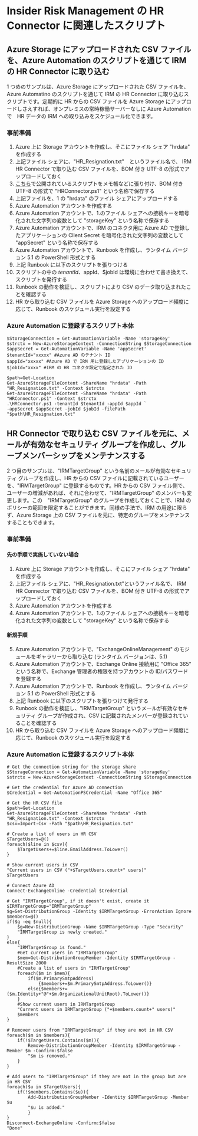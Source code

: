 # Insider Risk Management の HR Connector に関連したスクリプト
## Azure Storage にアップロードされた CSV ファイルを、Azure Automation のスクリプトを通じて IRM の HR Connector に取り込む
1 つめのサンプルは、Azure Storage にアップロードされた CSV ファイルを、Azure Automatino のスクリプトを通じて IRM の HR Connector に取り込むスクリプトです。定期的に HR からの CSV ファイルを Azure Storage にアップロードしさえすれば、オンプレミスの常時稼働サーバーなしに Azure Automation で　HR データの IRM への取り込みをスケジュール化できます。

### 事前準備
1. Azure 上に Storage アカウントを作成し、そこにファイル シェア "hrdata" を作成する
2. 上記ファイル シェアに、"HR_Resignation.txt"　というファイル名で、 IRM HR Connector で取り込む CSV ファイルを、BOM 付き UTF-8 の形式でアップロードしておく
3. [こちら](https://github.com/microsoft/m365-compliance-connector-sample-scripts/blob/main/sample_script.ps1)で公開されているスクリプトをメモ帳などに張り付け、BOM 付き UTF-8 の形式で "HRConnector.ps1" という名称で保存する
4. 上記ファイルを、1 の "hrdata" のファイル シェアにアップロードする
6. Azure Automation アカウントを作成する
7. Azure Automation アカウントで、1.のファイル シェアへの接続キーを暗号化された文字列の変数として "storageKey" という名称で保存する
8. Azure Automation アカウントで、IRM のコネクタ用に Azure AD で登録したアプリケーションの Client Secret を暗号化された文字列の変数として "appSecret" という名称で保存する
9. Azure Automation アカウントで、Runbook を作成し、ランタイム バージョン 5.1 の PowerShell 形式とする
10. 上記 Runbook に以下のスクリプトを張りつける
11. スクリプトの中の $tenantId、$appId、$jobId は環境に合わせて書き換えて、スクリプトを発行する
12. Runbook の動作を検証し、スクリプトにより CSV のデータ取り込まれたことを確認する
13. HR から取り込む CSV ファイルを Azure Storage へのアップロード頻度に応じて、Runbook のスケジュール実行を設定する

### Azure Automation に登録するスクリプト本体
````
$StorageConnection = Get-AutomationVariable -Name 'storageKey'
$strctx = New-AzureStorageContext -ConnectionString $StorageConnection
$appSecret = Get-AutomationVariable -Name 'appSecret'
$tenantId="xxxxx" #Azure AD のテナント ID
$appId="xxxxx" #Azure AD で IRM 用に登録したアプリケーションの ID
$jobId="xxxx" #IRM の HR コネクタ設定で指定された ID

$path=Get-Location
Get-AzureStorageFileContent -ShareName "hrdata" -Path "HR_Resignation.txt" -Context $strctx
Get-AzureStorageFileContent -ShareName "hrdata" -Path "HRConnector.ps1" -Context $strctx
.\HRConnector.ps1 -tenantId $tenantId -appId $appId `
-appSecret $appSecret -jobId $jobId -filePath "$path\HR_Resignation.txt"
````

## HR Connector で取り込む CSV ファイルを元に、メールが有効なセキュリティ グループを作成し、グループメンバーシップをメンテナンスする
2 つ目のサンプルは、"IRMTargetGroup" という名前のメールが有効なセキュリティ グループを作成し、HR からの CSV ファイルに記載されているユーザーを、"IRMTargetGroup" に登録するものです。HR からの CSV ファイル側で、ユーザーの増減があれば、それに合わせて、"IRMTargetGroup" のメンバーも変更します。この　"IRMTargetGroup" のグループを作成しておくことで、IRM のポリシーの範囲を限定することができます。同様の手法で、IRM の用途に限らず、Azure Storage 上の CSV ファイルを元に、特定のグループをメンテナンスすることもできます。

### 事前準備
#### 先の手順で実施していない場合
1. Azure 上に Storage アカウントを作成し、そこにファイル シェア "hrdata" を作成する
2. 上記ファイル シェアに、"HR_Resignation.txt"というファイル名で、 IRM HR Connector で取り込む CSV ファイルを、BOM 付き UTF-8 の形式でアップロードしておく
3. Azure Automation アカウントを作成する
4. Azure Automation アカウントで、1.のファイル シェアへの接続キーを暗号化された文字列の変数として "storageKey" という名称で保存する
#### 新規手順
5. Azure Automation アカウントで、"ExchangeOnlineManagement" のモジュールをギャラリーから取り込む
  (ランタイム バージョンは、5.1)
6. Azure Automation アカウントで、Exchange Online 接続用に "Office 365" という名称で、Exchange 管理者の権限を持つアカウントの ID/パスワードを登録する
7. Azure Automation アカウントで、Runbook を作成し、ランタイム バージョン 5.1 の PowerShell 形式とする
8. 上記 Runbook に以下のスクリプトを張りつけて発行する
9. Runbook の動作を検証し、"IRMTargetGroup" というメールが有効なセキュリティ グループが作成され、CSV に記載されたメンバーが登録されていることを確認する
10. HR から取り込む CSV ファイルを Azure Storage へのアップロード頻度に応じて、Runbook のスケジュール実行を設定する

### Azure Automation に登録するスクリプト本体
````
# Get the connection string for the storage share
$StorageConnection = Get-AutomationVariable -Name 'storageKey'
$strctx = New-AzureStorageContext -ConnectionString $StorageConnection

# Get the credential for Azure AD connection
$Credential = Get-AutomationPSCredential -Name "Office 365"

# Get the HR CSV file
$path=Get-Location
Get-AzureStorageFileContent -ShareName "hrdata" -Path "HR_Resignation.txt" -Context $strctx
$csv=Import-Csv -Path "$path\HR_Resignation.txt"

# Create a list of users in HR CSV
$TargetUsers=@()
foreach($line in $csv){
    $TargetUsers+=$line.EmailAddress.ToLower()
}

# Show current users in CSV
"Current users in CSV ("+$TargetUsers.count+" users)"
$TargetUsers

# Connect Azure AD
Connect-ExchangeOnline -Credential $Credential

# Get "IRMTargetGroup", if it doesn't exist, create it
$IRMTargetGroup="IRMTargetGroup"
$g=Get-DistributionGroup -Identity $IRMTargetGroup -ErrorAction Ignore
$members=@()
if($g -eq $null){
    $g=New-DistributionGroup -Name $IRMTargetGroup -Type "Security"
    "IRMTargetGroup is newly created."
}
else{
    "IRMTargetGroup is found."
    #Get current users in "IRMTargetGroup"
    $mem=Get-DistributionGroupMember -Identity $IRMTargetGroup -ResultSize 2000
    #Create a list of users in "IRMTargetGroup"
    foreach($m in $mem){
        if($m.PrimarySmtpAddress)
            {$members+=$m.PrimarySmtpAddress.ToLower()}
        else{$members+=($m.Identity+"@"+$m.OrganizationalUnitRoot).ToLower()}
    }
    #Show current users in IRMTargetGroup
    "Current users in IRMTargetGroup ("+$members.count+" users)"
    $members
}

# Remover users from "IRMTargetGroup" if they are not in HR CSV
foreach($m in $members){
    if(!$TargetUsers.Contains($m)){
        Remove-DistributionGroupMember -Identity $IRMTargetGroup -Member $m -Confirm:$false
        "$m is removed."
    }
}

# Add users to "IRMTargetGroup" if they are not in the group but are in HR CSV
foreach($u in $TargetUsers){
    if(!$members.Contains($u)){
        Add-DistributionGroupMember -Identity $IRMTargetGroup -Member $u
        "$u is added."
        }
}
Disconnect-ExchangeOnline -Confirm:$false
"Done"
````

